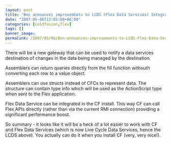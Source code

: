 ```yaml
---
layout: post
title: "Ben announces improvements to LCDS (Flex Data Services) Integration"
date: "2007-05-06T13:05:00+06:00"
categories: [coldfusion,flex]
tags: []
banner_image: 
permalink: /2007/05/06/Ben-announces-improvements-to-LCDS-Flex-Data-Services-Integration
---
```


There will be a new gateway that can be used to notify a data services destination of changes in the data being managed by the destination.

Assemblers can return queries directly from the fill function withouth converting each row to a value object.

Assemblers can use structs instead of CFCs to represent data. The structure can contain type info which will be used as the ActionScript type when sent to the Flex application.

Flex Data Service can be integrated in the CF install. This way CF can call Flex APIs directly (rather than via the current RMI connection) providing a significant performance boost.

So summary - it looks like it will be a heck of a lot easier to work with CF and Flex Data Services (which is now Live Cycle Data Services, hence the LCDS above). You actually can do it when you install CF (very, very nice!).